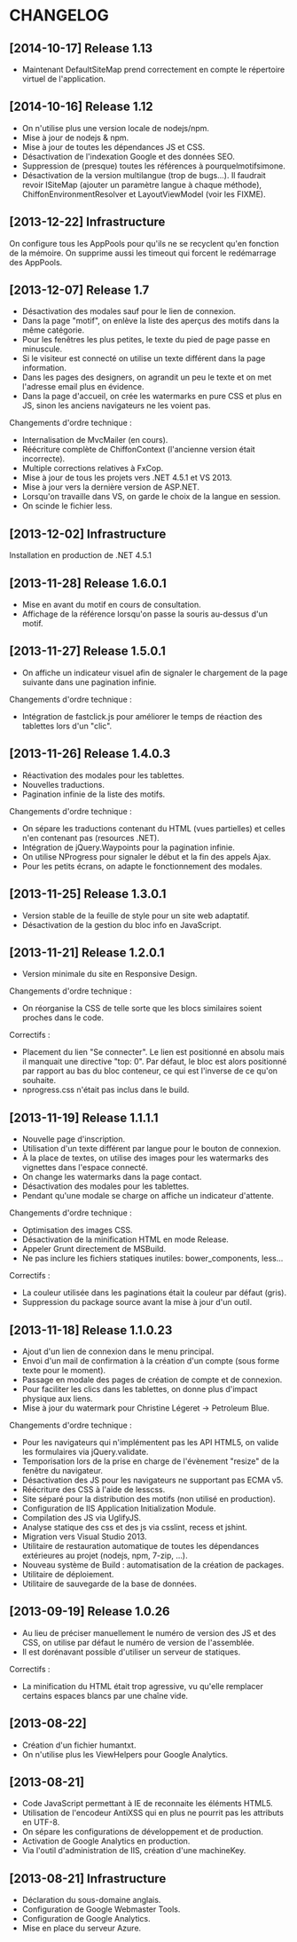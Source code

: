 CHANGELOG
=========

[2014-10-17] Release 1.13
-------------------------

* Maintenant DefaultSiteMap prend correctement en compte le répertoire
  virtuel de l'application.

[2014-10-16] Release 1.12
-------------------------

* On n'utilise plus une version locale de nodejs/npm.
* Mise à jour de nodejs & npm.
* Mise à jour de toutes les dépendances JS et CSS.
* Désactivation de l'indexation Google et des données SEO.
* Suppression de (presque) toutes les références à pourquelmotifsimone.
* Désactivation de la version multilangue (trop de bugs...).
  Il faudrait revoir ISiteMap (ajouter un paramètre langue à chaque méthode),
  ChiffonEnvironmentResolver et LayoutViewModel (voir les FIXME).

[2013-12-22] Infrastructure
---------------------------

On configure tous les AppPools pour qu'ils ne se recyclent qu'en fonction de la mémoire.
On supprime aussi les timeout qui forcent le redémarrage des AppPools.

[2013-12-07] Release 1.7
------------------------

* Désactivation des modales sauf pour le lien de connexion.
* Dans la page "motif", on enlève la liste des aperçus des motifs dans la même catégorie.
* Pour les fenêtres les plus petites, le texte du pied de page passe en minuscule.
* Si le visiteur est connecté on utilise un texte différent dans la page information.
* Dans les pages des designers, on agrandit un peu le texte et on met l'adresse email plus en évidence.
* Dans la page d'accueil, on crée les watermarks en pure CSS et plus en JS, sinon les anciens
  navigateurs ne les voient pas.

Changements d'ordre technique :
* Internalisation de MvcMailer (en cours).
* Réécriture complète de ChiffonContext (l'ancienne version était incorrecte).
* Multiple corrections relatives à FxCop.
* Mise à jour de tous les projets vers .NET 4.5.1 et VS 2013.
* Mise à jour vers la dernière version de ASP.NET.
* Lorsqu'on travaille dans VS, on garde le choix de la langue en session.
* On scinde le fichier less.

[2013-12-02] Infrastructure
---------------------------

Installation en production de .NET 4.5.1

[2013-11-28] Release 1.6.0.1
----------------------------

* Mise en avant du motif en cours de consultation.
* Affichage de la référence lorsqu'on passe la souris au-dessus d'un motif.

[2013-11-27] Release 1.5.0.1
----------------------------

* On affiche un indicateur visuel afin de signaler le chargement de la page suivante dans
  une pagination infinie.

Changements d'ordre technique :
* Intégration de fastclick.js pour améliorer le temps de réaction des tablettes lors d'un "clic".

[2013-11-26] Release 1.4.0.3
----------------------------

* Réactivation des modales pour les tablettes.
* Nouvelles traductions.
* Pagination infinie de la liste des motifs.

Changements d'ordre technique :
* On sépare les traductions contenant du HTML (vues partielles) et celles
  n'en contenant pas (resources .NET).
* Intégration de jQuery.Waypoints pour la pagination infinie.
* On utilise NProgress pour signaler le début et la fin des appels Ajax.
* Pour les petits écrans, on adapte le fonctionnement des modales.

[2013-11-25] Release 1.3.0.1
----------------------------

* Version stable de la feuille de style pour un site web adaptatif.
* Désactivation de la gestion du bloc info en JavaScript.

[2013-11-21] Release 1.2.0.1
----------------------------

* Version minimale du site en Responsive Design.

Changements d'ordre technique :
* On réorganise la CSS de telle sorte que les blocs similaires soient proches dans le code.

Correctifs :
* Placement du lien "Se connecter". Le lien est positionné en absolu mais il manquait
  une directive "top: 0". Par défaut, le bloc est alors positionné par rapport au bas
  du bloc conteneur, ce qui est l'inverse de ce qu'on souhaite.
* nprogress.css n'était pas inclus dans le build.

[2013-11-19] Release 1.1.1.1
----------------------------

* Nouvelle page d'inscription.
* Utilisation d'un texte différent par langue pour le bouton de connexion.
* À la place de textes, on utilise des images pour les watermarks des vignettes
  dans l'espace connecté.
* On change les watermarks dans la page contact.
* Désactivation des modales pour les tablettes.
* Pendant qu'une modale se charge on affiche un indicateur d'attente.

Changements d'ordre technique :
* Optimisation des images CSS.
* Désactivation de la minification HTML en mode Release.
* Appeler Grunt directement de MSBuild.
* Ne pas inclure les fichiers statiques inutiles: bower_components, less...

Correctifs :
* La couleur utilisée dans les paginations était la couleur par défaut (gris).
* Suppression du package source avant la mise à jour d'un outil.

[2013-11-18] Release 1.1.0.23
-----------------------------

* Ajout d'un lien de connexion dans le menu principal.
* Envoi d'un mail de confirmation à la création d'un compte (sous forme texte pour le moment).
* Passage en modale des pages de création de compte et de connexion.
* Pour faciliter les clics dans les tablettes, on donne plus d'impact physique aux liens.
* Mise à jour du watermark pour Christine Légeret -> Petroleum Blue.

Changements d'ordre technique :
* Pour les navigateurs qui n'implémentent pas les API HTML5,
  on valide les formulaires via jQuery.validate.
* Temporisation lors de la prise en charge de l'évènement "resize" de la fenêtre du navigateur.
* Désactivation des JS pour les navigateurs ne supportant pas ECMA v5.
* Réécriture des CSS à l'aide de lesscss.
* Site séparé pour la distribution des motifs (non utilisé en production).
* Configuration de IIS Application Initialization Module.
* Compilation des JS via UglifyJS.
* Analyse statique des css et des js via csslint, recess et jshint.
* Migration vers Visual Studio 2013.
* Utilitaire de restauration automatique de toutes les dépendances
  extérieures au projet (nodejs, npm, 7-zip, ...).
* Nouveau système de Build : automatisation de la création de packages.
* Utilitaire de déploiement.
* Utilitaire de sauvegarde de la base de données.

[2013-09-19] Release 1.0.26
---------------------------

* Au lieu de préciser manuellement le numéro de version des JS et des CSS, on utilise par défaut
  le numéro de version de l'assemblée.
* Il est dorénavant possible d'utiliser un serveur de statiques.

Correctifs :
* La minification du HTML était trop agressive, vu qu'elle remplacer certains espaces blancs
  par une chaîne vide.

[2013-08-22]
------------

* Création d'un fichier humantxt.
* On n'utilise plus les ViewHelpers pour Google Analytics.

[2013-08-21]
------------

* Code JavaScript permettant à IE de reconnaite les éléments HTML5.
* Utilisation de l'encodeur AntiXSS qui en plus ne pourrit pas les attributs en UTF-8.
* On sépare les configurations de développement et de production.
* Activation de Google Analytics en production.
* Via l'outil d'administration de IIS, création d'une machineKey.

[2013-08-21] Infrastructure
---------------------------

* Déclaration du sous-domaine anglais.
* Configuration de Google Webmaster Tools.
* Configuration de Google Analytics.
* Mise en place du serveur Azure.
